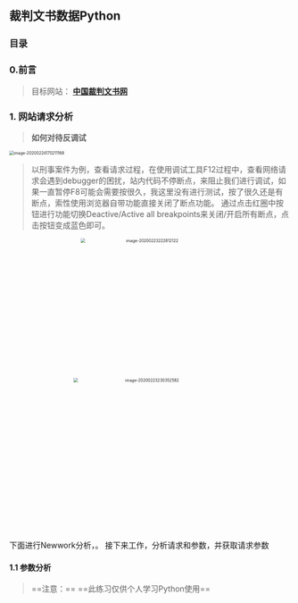 ## 裁判文书数据Python

### 目录

### 0.前言

> 目标网站：
> 				[**中国裁判文书网**](http://wenshu.court.gov.cn/website/wenshu/181217BMTKHNT2W0/index.html)

### 1. 网站请求分析

> **如何对待反调试**

<img src="C:\Users\李子杰\AppData\Roaming\Typora\typora-user-images\image-20200224170211168.png" alt="image-20200224170211168" style="zoom: 50%;" />

>  以刑事案件为例，查看请求过程，在使用调试工具F12过程中，查看网络请求会遇到debugger的困扰，站内代码不停断点，来阻止我们进行调试，如果一直暂停F8可能会需要按很久，我这里没有进行测试，按了很久还是有断点，索性使用浏览器自带功能直接关闭了断点功能。
> 通过点击红圈中按钮进行功能切换Deactive/Active all breakpoints来关闭/开启所有断点，点击按钮变成蓝色即可。

<center><img src="C:\Users\李子杰\AppData\Roaming\Typora\typora-user-images\image-20200223222812122.png" alt="image-20200223222812122" style="zoom:50%;"  width="500" />										<img src="C:\Users\李子杰\AppData\Roaming\Typora\typora-user-images\image-20200223230352582.png" alt="image-20200223230352582" style="zoom: 50%;"   width="550"/></center>



下面进行Newwork分析，。
接下来工作，分析请求和参数，并获取请求参数



#### 1.1 参数分析



>   ==注意：== 
>   	==此练习仅供个人学习Python使用== 
